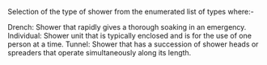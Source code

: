 Selection of the type of shower from the enumerated list of types where:-

Drench:     Shower that rapidly gives a thorough soaking in an emergency.
Individual:     Shower unit that is typically enclosed and is for the use of one person at a time.
Tunnel:     Shower that has a succession of shower heads or spreaders that operate simultaneously along its length.
